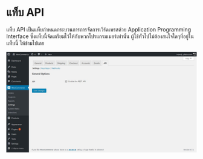 # แท็บ API

แท็บ API เป็นแท็บกำหนดกระบวนการการจัดการเวิร์ดเพรสด้วย Application Programming Interface ซึ่งแท็บนี้จัดเตรียมไว้ให้กับพวกโปรแกรมเมอร์เท่านั้น ผู้ใช้ทั่วไปไม่ต้องสนใจใดๆที่อยู่ในแท็บนี้ ให้ข้ามไปเลย

![](/assets/2017-02-03_11-36-57.jpg)



